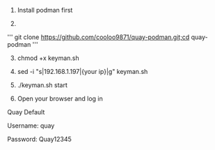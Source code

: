 1. Install podman first

2. 
  '''
  git clone https://github.com/cooloo9871/quay-podman.git;cd quay-podman
  '''

3. chmod +x keyman.sh

4. sed -i "s|192.168.1.197|{your ip}|g" keyman.sh

5. ./keyman.sh start

6. Open your browser and log in

Quay Default 

Username: quay

Password: Quay12345
